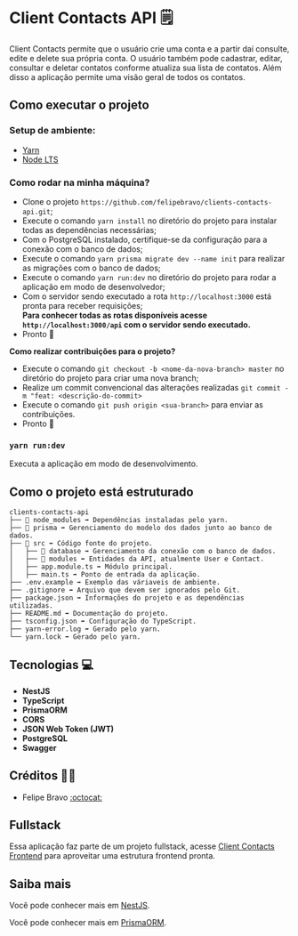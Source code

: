 # Client Contacts API 🗒️

Client Contacts permite que o usuário crie uma conta e a partir daí consulte, edite e delete sua própria conta. O usuário também pode cadastrar, editar, consultar e deletar contatos conforme atualiza sua lista de contatos. Além disso a aplicação permite uma visão geral de todos os contatos.

## Como executar o projeto

### Setup de ambiente:

- [Yarn](https://classic.yarnpkg.com/en/docs/install#windows-stable)
- [Node LTS](https://nodejs.org/en/)

### Como rodar na minha máquina?

- Clone o projeto `https://github.com/felipebravo/clients-contacts-api.git`;
- Execute o comando `yarn install` no diretório do projeto para instalar todas as dependências necessárias;
- Com o PostgreSQL instalado, certifique-se da configuração para a conexão com o banco de dados;
- Execute o comando `yarn prisma migrate dev --name init` para realizar as migrações com o banco de dados;
- Execute o comando `yarn run:dev` no diretório do projeto para rodar a aplicação em modo de desenvolvedor;
- Com o servidor sendo executado a rota `http://localhost:3000` está pronta para receber requisições;\
  **Para conhecer todas as rotas disponíveis acesse `http://localhost:3000/api` com o servidor sendo executado.**
- Pronto 🎉

**Como realizar contribuições para o projeto?**

- Execute o comando `git checkout -b <nome-da-nova-branch> master` no diretório do projeto para criar uma nova branch;
- Realize um commit convencional das alterações realizadas `git commit -m "feat: <descrição-do-commit>`
- Execute o comando `git push origin <sua-branch>` para enviar as contribuições.
- Pronto 🎉

### `yarn run:dev`

Executa a aplicação em modo de desenvolvimento.

## Como o projeto está estruturado

```
clients-contacts-api
├── 📁 node_modules ➡️ Dependências instaladas pelo yarn.
├── 📁 prisma ➡️ Gerenciamento do modelo dos dados junto ao banco de dados.
├── 📂 src ➡️ Código fonte do projeto.
│   ├── 📁 database ➡️ Gerenciamento da conexão com o banco de dados.
│   ├── 📁 modules ➡️ Entidades da API, atualmente User e Contact.
│   ├── app.module.ts ➡️ Módulo principal.
│   ├── main.ts ➡️ Ponto de entrada da aplicação.
├── .env.example ➡️ Exemplo das váriaveis de ambiente.
├── .gitignore ➡️ Arquivo que devem ser ignorados pelo Git.
├── package.json ➡️ Informações do projeto e as dependências utilizadas.
├── README.md ➡️ Documentação do projeto.
├── tsconfig.json ➡️ Configuração do TypeScript.
├── yarn-error.log ➡️ Gerado pelo yarn.
└── yarn.lock ➡️ Gerado pelo yarn.
```

## Tecnologias 💻

- **NestJS**
- **TypeScript**
- **PrismaORM**
- **CORS**
- **JSON Web Token (JWT)**
- **PostgreSQL**
- **Swagger**

## Créditos 👨‍💻

- Felipe Bravo [:octocat:](https://github.com/felipebravo)

## Fullstack

Essa aplicação faz parte de um projeto fullstack, acesse [Client Contacts Frontend](https://github.com/felipebravo/clients-contacts-frontend.git) para aproveitar uma estrutura frontend pronta.

## Saiba mais

Você pode conhecer mais em [NestJS](https://docs.nestjs.com/).

Você pode conhecer mais em [PrismaORM](https://www.prisma.io/docs/getting-started/quickstart).
